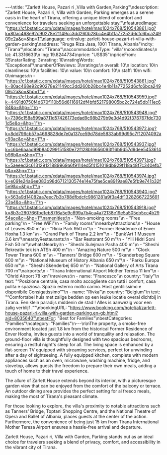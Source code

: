 ---\ntitle: "Zarlett House, Pazari ri ,Villa with Garden,Parking"\ndescription: "Zarlett House, Pazari ri, Villa with Garden, Parking emerges as a serene oasis in the heart of Tirana, offering a unique blend of comfort and convenience for travelers seeking an unforgettable stay."\nfeaturedImage: "https://cf.bstatic.com/xdata/images/hotel/max1024x768/510543861.jpg?k=80ac468e92c90278e21149cc3dd260b28bc4e4b11a77252d6cfc6bca24909c2a&o=&hp=1"\nlanguage: en\nslug: zarlett-house-pazari-ri-villa-with-garden-parking\naddress: "Rruga Riza Jasa, 1001 Tirana, Albania"\ncity: "Tirana"\nlocation: "Tirana"\naccommodationType: "villa"\ncoordinates:\n  lat: 41.3316633\n  lng: 19.8244734\nprice: "US$35"\npriceFrom: 35\nstarRating: 3\nrating: 10\nratingWords: "Exceptional"\nnumberOfReviews: 3\nratings:\n  overall: 10\n  location: 10\n  cleanliness: 10\n  facilities: 10\n  value: 10\n  comfort: 10\n  staff: 10\n  wifi: 0\nimages:\n  - "https://cf.bstatic.com/xdata/images/hotel/max1024x768/510543861.jpg?k=80ac468e92c90278e21149cc3dd260b28bc4e4b11a77252d6cfc6bca24909c2a&o=&hp=1"\n  - "https://cf.bstatic.com/xdata/images/hotel/max1024x768/510543959.jpg?k=4491d0750f4d670f110b56d6116912df4bfd521798005bc2c724e5db111ec684&o=&hp=1"\n  - "https://cf.bstatic.com/xdata/images/hotel/max1024x768/510543948.jpg?k=7396c158a599a8711d57426173edad9c98b279b9e3d4d92f376767fdc7301d5e&o=&hp=1"\n  - "https://cf.bstatic.com/xdata/images/hotel/max1024x768/510543972.jpg?k=8dd796cb57b4698828de7e0a137ce59d78de5833ab99d95c7f12074092ac93ac&o=&hp=1"\n  - "https://cf.bstatic.com/xdata/images/hotel/max1024x768/510543937.jpg?k=c6be6aaad99b8a0299151580e72f128b16656093f16b9d57d9dee5453614b98b&o=&hp=1"\n  - "https://cf.bstatic.com/xdata/images/hotel/max1024x768/510543971.jpg?k=5aeeed3c613129121889969a6f9114ed5f4151018db929f118a48f7c340efb7b&o=&hp=1"\n  - "https://cf.bstatic.com/xdata/images/hotel/max1024x768/510543974.jpg?k=e091e24a6ee083b98d6712130574e14e75fae5ce8919ae87e5fb9e741b32f5e9&o=&hp=1"\n  - "https://cf.bstatic.com/xdata/images/hotel/max1024x768/510543940.jpg?k=563a9d14082aa7eec7b3b788dfbdcfc9861281a9f3a4df1328266722569123a4&o=&hp=1"\n  - "https://cf.bstatic.com/xdata/images/hotel/max1024x768/510543918.jpg?k=8b3c280766fbe1eb87f6a5e9c899a7b4ca4a72138e19e5a505eb5cc4b2954ace&o=&hp=1"\namenities:\n  - "Non-smoking rooms"\n  - "Free parking"\n  - "Free WiFi"\n  - "Family rooms"\nnearbyAttractions:\n  - "House of Leaves 850 m"\n  - "Rinia Park 950 m"\n  - "Former Residence of Enver Hoxha 1.3 km"\n  - "Grand Park of Tirana 2.2 km"\n  - "Bunk'Art 1 Museum 3.6 km"\nnearbyRestaurants:\n  - "Bar Restorant 50 m"\n  - "Ylli Hidri Soni Fish 50 m"\nwhatsNearby:\n  - "Sheshi Sulejman Pasha 400 m"\n  - "Sheshi Rekreativ tek ish ATSh 400 m"\n  - "Amazing Nature 500 m"\n  - "Clock Tower Tirana 600 m"\n  - "Tanners' Bridge 600 m"\n  - "Skanderbeg Square 600 m"\n  - "National Museum of History Albania 650 m"\n  - "Parku Europa 650 m"\n  - "Sheshi Skënderbej 650 m"\n  - "National Gallery of Arts Tirana 700 m"\nairports:\n  - "Tirana International Airport Mother Teresa 11 km"\n  - "Ohrid Airport 78 km"\nreviews:\n  - name: "Francesco"\n    country: "Italy"\n    text: "“Posizione centrale, casa molto accogliente con tutti i confort, casa pulita e spaziosa.
Spazio esterno molto carino.
Host gentilissimo e disponibile
Consigatissimo”"\n  - name: "Rivka"\n    country: "Belgium"\n    text: "“Comfortabel huis met zalige bedden op een leuke locatie overal dichtbij in Tirana. Een klein paradijs middenin de stad ! Alles is aanwezig voor een zalig verblijf .”"\nbookingURL: "https://www.booking.com/hotel/al/zarlett-house-pazari-ri-villa-with-garden-parking.en-gb.html?aid=8035640"\nbestFor: "Best for Families"\nbestCategories: "Families"\ncategory: "Families"\n---\n\nThe property, a smoke-free environment located just 1.8 km from the historical Former Residence of Enver Hoxha, invites guests into a world of tranquility and relaxation. The ground-floor villa is thoughtfully designed with two spacious bedrooms, ensuring a restful night's sleep for all. The living space is enhanced by a flat-screen TV equipped with streaming services, perfect for unwinding after a day of sightseeing. A fully equipped kitchen, complete with modern appliances such as an oven, microwave, washing machine, fridge, and stovetop, allows guests the freedom to prepare their own meals, adding a touch of home to their travel experience.

The allure of Zarlett House extends beyond its interior, with a picturesque garden view that can be enjoyed from the comfort of the balcony or terrace. An outdoor dining area provides the perfect setting for al fresco meals, making the most of Tirana's pleasant climate.

For those looking to explore, the villa's proximity to notable attractions such as Tanners' Bridge, Toptani Shopping Centre, and the National Theatre of Opera and Ballet of Albania, places guests at the center of the action. Furthermore, the convenience of being just 15 km from Tirana International Mother Teresa Airport ensures a hassle-free arrival and departure.

Zarlett House, Pazari ri, Villa with Garden, Parking stands out as an ideal choice for travelers seeking a blend of privacy, comfort, and accessibility in the vibrant city of Tirana.